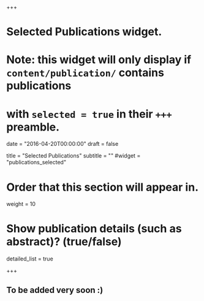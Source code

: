 +++
# Selected Publications widget.
# Note: this widget will only display if `content/publication/` contains publications
# with `selected = true` in their `+++` preamble.

date = "2016-04-20T00:00:00"
draft = false

title = "Selected Publications"
subtitle = ""
#widget = "publications_selected"

# Order that this section will appear in.
weight = 10

# Show publication details (such as abstract)? (true/false)
detailed_list = true

+++

## To be added very soon :)
